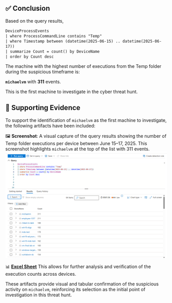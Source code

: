 

## ✅ Conclusion
Based on the query results,

```kusto
DeviceProcessEvents
| where ProcessCommandLine contains "Temp"
| where Timestamp between (datetime(2025-06-15) .. datetime(2025-06-17))
| summarize Count = count() by DeviceName
| order by Count desc
```


The machine with the highest number of executions from the Temp folder during the suspicious timeframe is:

**`michaelvm`** with **311** events.

This is the first machine to investigate in the cyber threat hunt.

## 📎 Supporting Evidence

To support the identification of `michaelvm` as the first machine to investigate, the following artifacts have been included:

🖼️ **Screenshot**: A visual capture of the query results showing the number of Temp folder executions per device between June 15–17, 2025. This screenshot highlights `michaelvm` at the top of the list with 311 events.![](Flag_0.png)

📊 [**Excel Sheet**](https://github.com/SruthinagaK/ThreatHunt-Lurker/blob/main/Flag%200.csv) This allows for further analysis and verification of the execution counts across devices.

These artifacts provide visual and tabular confirmation of the suspicious activity on `michaelvm`, reinforcing its selection as the initial point of investigation in this threat hunt.
